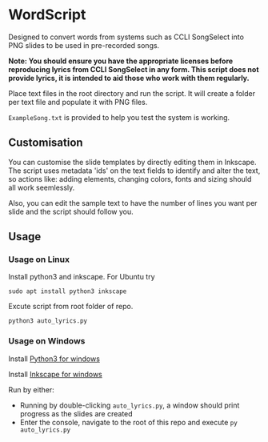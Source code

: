 # WordScript

Designed to convert words from systems such as CCLI SongSelect into PNG slides to be used in pre-recorded songs.

**Note: You should ensure you have the appropriate licenses before reproducing lyrics from CCLI SongSelect in any form.  This script does not provide lyrics, it is intended to aid those who work with them regularly.**

Place text files in the root directory and run the script.  It will create a folder per text file and populate it with PNG files.

`ExampleSong.txt` is provided to help you test the system is working.

## Customisation

You can customise the slide templates by directly editing them in Inkscape.  The script uses metadata 'ids' on the text fields to identify and alter the text, so actions like: adding elements, changing colors, fonts and sizing should all work seemlessly.

Also, you can edit the sample text to have the number of lines you want per slide and the script should follow you.

## Usage
### Usage on Linux

Install python3 and inkscape.  For Ubuntu try

    sudo apt install python3 inkscape

Excute script from root folder of repo.

    python3 auto_lyrics.py

### Usage on Windows

Install [Python3 for windows](https://www.python.org/downloads/release/python-385/)

Install [Inkscape for windows](https://inkscape.org/release/inkscape-1.0/)

Run by either:
* Running by double-clicking `auto_lyrics.py`, a window should print progress as the slides are created
* Enter the console, navigate to the root of this repo and execute `py auto_lyrics.py`
